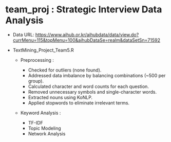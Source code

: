 # team_proj : Strategic Interview Data Analysis

+ Data URL: https://www.aihub.or.kr/aihubdata/data/view.do?currMenu=115&topMenu=100&aihubDataSe=realm&dataSetSn=71592

+ TextMining_Project_Team5.R
  + Preprocessing :
    + Checked for outliers (none found).
    + Addressed data imbalance by balancing combinations (~500 per group).
    + Calculated character and word counts for each question.
    + Removed unnecessary symbols and single-character words.
    + Extracted nouns using KoNLP.
    + Applied stopwords to eliminate irrelevant terms.
   
  + Keyword Analysis :
    + TF-IDF
    + Topic Modeling
    + Network Analysis
